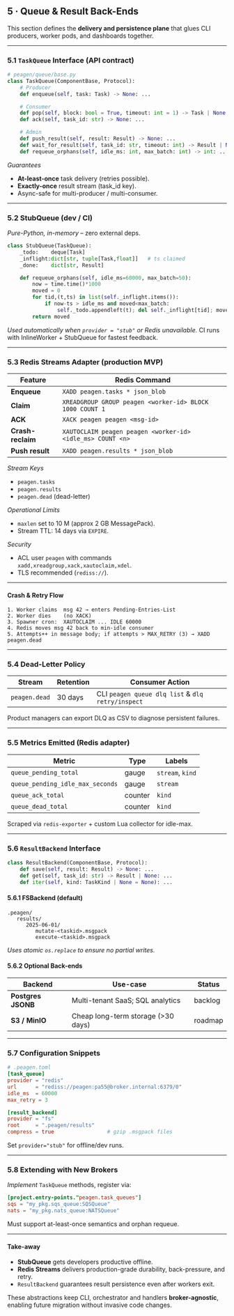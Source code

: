 ## 5 · Queue & Result Back-Ends

This section defines the **delivery and persistence plane** that glues CLI producers, worker pods, and dashboards together.

---

### 5.1  `TaskQueue` Interface (API contract)

```python
# peagen/queue/base.py
class TaskQueue(ComponentBase, Protocol):
    # Producer
    def enqueue(self, task: Task) -> None: ...

    # Consumer
    def pop(self, block: bool = True, timeout: int = 1) -> Task | None: ...  # claim
    def ack(self, task_id: str) -> None: ...                                 # success

    # Admin
    def push_result(self, result: Result) -> None: ...
    def wait_for_result(self, task_id: str, timeout: int) -> Result | None: ...
    def requeue_orphans(self, idle_ms: int, max_batch: int) -> int: ...      # crash-recovery
```

*Guarantees*

* **At-least-once** task delivery (retries possible).
* **Exactly-once** result stream (task\_id key).
* Async-safe for multi-producer / multi-consumer.

---

### 5.2  StubQueue (dev / CI)

*Pure-Python, in-memory* – zero external deps.

```python
class StubQueue(TaskQueue):
    _todo:    deque[Task]
    _inflight:dict[str, tuple[Task,float]]   # ts claimed
    _done:    dict[str, Result]

    def requeue_orphans(self, idle_ms=60000, max_batch=50):
        now = time.time()*1000
        moved = 0
        for tid,(t,ts) in list(self._inflight.items()):
            if now-ts > idle_ms and moved<max_batch:
                self._todo.appendleft(t); del self._inflight[tid]; moved+=1
        return moved
```

*Used automatically when `provider = "stub"` or Redis unavailable.*
CI runs with InlineWorker + StubQueue for fastest feedback.

---

### 5.3  Redis Streams Adapter (production MVP)

| Feature           | Redis Command                                              |
| ----------------- | ---------------------------------------------------------- |
| **Enqueue**       | `XADD peagen.tasks * json_blob`                            |
| **Claim**         | `XREADGROUP GROUP peagen <worker-id> BLOCK 1000 COUNT 1`   |
| **ACK**           | `XACK peagen peagen <msg-id>`                              |
| **Crash-reclaim** | `XAUTOCLAIM peagen peagen <worker-id> <idle_ms> COUNT <n>` |
| **Push result**   | `XADD peagen.results * json_blob`                          |

*Stream Keys*

* `peagen.tasks`
* `peagen.results`
* `peagen.dead` (dead-letter)

*Operational Limits*

* `maxlen` set to 10 M (approx 2 GB MessagePack).
* Stream TTL: 14 days via `EXPIRE`.

*Security*

* ACL user `peagen` with commands `xadd,xreadgroup,xack,xautoclaim,xdel`.
* TLS recommended (`rediss://`).

---

#### Crash & Retry Flow

```
1. Worker claims  msg 42 → enters Pending-Entries-List
2. Worker dies    (no XACK)
3. Spawner cron:  XAUTOCLAIM ... IDLE 60000
4. Redis moves msg 42 back to min-idle consumer
5. Attempts++ in message body; if attempts > MAX_RETRY (3) → XADD peagen.dead
```

---

### 5.4  Dead-Letter Policy

| Stream        | Retention | Consumer Action                                   |
| ------------- | --------- | ------------------------------------------------- |
| `peagen.dead` | 30 days   | CLI `peagen queue dlq list` & `dlq retry/inspect` |

Product managers can export DLQ as CSV to diagnose persistent failures.

---

### 5.5  Metrics Emitted (Redis adapter)

| Metric                           | Type    | Labels           |
| -------------------------------- | ------- | ---------------- |
| `queue_pending_total`            | gauge   | `stream`, `kind` |
| `queue_pending_idle_max_seconds` | gauge   | `stream`         |
| `queue_ack_total`                | counter | `kind`           |
| `queue_dead_total`               | counter | `kind`           |

Scraped via `redis-exporter` + custom Lua collector for idle-max.

---

### 5.6  `ResultBackend` Interface

```python
class ResultBackend(ComponentBase, Protocol):
    def save(self, result: Result) -> None: ...
    def get(self, task_id: str) -> Result | None: ...
    def iter(self, kind: TaskKind | None = None): ...
```

#### 5.6.1 FSBackend (default)

```
.peagen/
   results/
      2025-06-01/
         mutate-<taskid>.msgpack
         execute-<taskid>.msgpack
```

*Uses atomic `os.replace` to ensure no partial writes.*

#### 5.6.2 Optional Back-ends

| Backend            | Use-case                           | Status  |
| ------------------ | ---------------------------------- | ------- |
| **Postgres JSONB** | Multi-tenant SaaS; SQL analytics   | backlog |
| **S3 / MinIO**     | Cheap long-term storage (>30 days) | roadmap |

---

### 5.7  Configuration Snippets

```toml
# .peagen.toml
[task_queue]
provider = "redis"
url      = "rediss://peagen:pa55@broker.internal:6379/0"
idle_ms  = 60000
max_retry = 3

[result_backend]
provider = "fs"
root     = ".peagen/results"
compress = true                 # gzip .msgpack files
```

Set `provider="stub"` for offline/dev runs.

---

### 5.8  Extending with New Brokers

*Implement* `TaskQueue` methods, register via:

```toml
[project.entry-points."peagen.task_queues"]
sqs = "my_pkg.sqs_queue:SQSQueue"
nats = "my_pkg.nats_queue:NATSQueue"
```

Must support at-least-once semantics and orphan requeue.

---

#### Take-away

* **StubQueue** gets developers productive offline.
* **Redis Streams** delivers production-grade durability, back-pressure, and retry.
* `ResultBackend` guarantees result persistence even after workers exit.

These abstractions keep CLI, orchestrator and handlers **broker-agnostic**, enabling future migration without invasive code changes.
